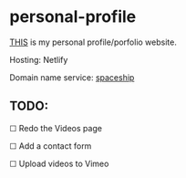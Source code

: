 # personal-profile
[THIS](https://granthall.me/) is my personal profile/porfolio website.

Hosting: Netlify

Domain name service: [spaceship](https://spaceship.com)

## TODO:

☐ Redo the Videos page

☐ Add a contact form

☐ Upload videos to Vimeo
